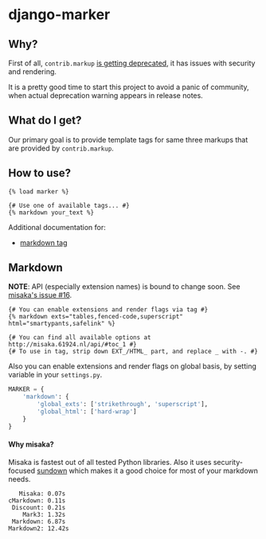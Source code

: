# django-marker

## Why?

First of all, `contrib.markup`
[is getting deprecated](https://code.djangoproject.com/ticket/18054), it has
issues with security and rendering.

It is a pretty good time to start this project to avoid a panic of community,
when actual deprecation warning appears in release notes.

## What do I get?

Our primary goal is to provide template tags for same three markups that are
provided by `contrib.markup`.

## How to use?

```django
{% load marker %}

{# Use one of available tags... #}
{% markdown your_text %}
```

Additional documentation for:

* [markdown tag](#markdown)

## Markdown

**NOTE**: API (especially extension names) is bound to change soon. See
[misaka's issue #16](https://github.com/FSX/misaka/issues/16).

```django
{# You can enable extensions and render flags via tag #}
{% markdown exts="tables,fenced-code,superscript" html="smartypants,safelink" %}

{# You can find all available options at http://misaka.61924.nl/api/#toc_1 #}
{# To use in tag, strip down EXT_/HTML_ part, and replace _ with -. #}
```

Also you can enable extensions and render flags on global basis, by setting
variable in your `settings.py`.

```python
MARKER = {
    'markdown': {
        'global_exts': ['strikethrough', 'superscript'],
        'global_html': ['hard-wrap']
    }
}
```

#### Why misaka?

Misaka is fastest out of all tested Python libraries. Also it uses
security-focused [sundown](http://blog.vmarti.net/sundown/) which makes it a
good choice for most of your markdown needs.

```
   Misaka: 0.07s
cMarkdown: 0.11s
 Discount: 0.21s
    Mark3: 1.32s
 Markdown: 6.87s
Markdown2: 12.42s
```
